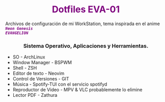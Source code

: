 <h1 style="color: purple" align="center">Dotfiles EVA-01</h1>

Archivos de configuración de mi WorkStation, tema inspirada en el anime <code style="color : purple"><b><i>Neon Genesis EVANGELION</i></b></code>

<h3 align="center">Sistema Operativo, Aplicaciones y Herramientas.</h3>

* SO -  ArchLinux
* Window Manager -  BSPWM
* Shell -   ZSH
* Editor de texto - Neovim
* Control de Versiones -    GIT
* Música -  Spotify-TUI con el servicio spotifyd
* Reproductor de Video -    MPV & VLC probablemente lo elimine
* Lector PDF -  Zathura

